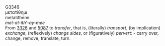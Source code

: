 <body>
  <p>G3346<br>  μετατίθημι  <br> metatithēmi  <br><i>met-at-ith‘-ay-mee </i><br>From <a href="g3326.htm">3326</a> and <a href="g5087.htm">5087</a>  to <i>transfer</i>, that is, (literally) <i>transport</i>, (by implication) <i>exchange</i>, (reflexively) <i>change</i> <i>sides</i>, or (figuratively) <i>pervert:</i> - carry over, change, remove, translate, turn.<br></p>
 </body>